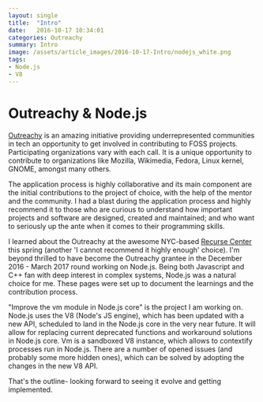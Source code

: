 ```yaml
---
layout: single
title:  "Intro"
date:   2016-10-17 10:34:01
categories: Outreachy
summary: Intro
image: /assets/article_images/2016-10-17-Intro/nodejs_white.png
tags:
- Node.js
- V8
---
```


# Outreachy & Node.js
[Outreachy](https://wiki.gnome.org/Outreachy) is an amazing initiative
providing underrepresented communities in tech an opportunity
to get involved in contributing to FOSS projects. Participating organizations
vary with each call. It is a unique opportunity to contribute to organizations like Mozilla,
Wikimedia, Fedora, Linux kernel, GNOME, amongst many others.

The application process is highly collaborative and its main component are
the initial contributions to the project of choice, with the help of the mentor
and the community. I had a blast during the application process and
highly recommend it to those who are curious to understand how important projects
and software are designed, created and maintained; and who want to seriously up
the ante when it comes to their programming skills.

I learned about the Outreachy at the awesome NYC-based [Recurse Center](https://www.recurse.com/) this spring (another 'I cannot recommend it
highly enough' choice). I'm beyond thrilled to have become the Outreachy grantee in the December 2016 - March 2017 round working on Node.js. Being both Javascript and C++ fan
with deep interest in complex systems, Node.js was a natural choice for me.
These pages were set up to document the learnings and the contribution process.

"Improve the vm module in Node.js core" is the project I am working on.
Node.js uses the V8 (Node's JS engine), which has been updated with a new API,
scheduled to land in the Node.js core in the very near future. It will allow for replacing
current deprecated functions and workaround solutions in Node.js core.
Vm is a sandboxed V8 instance, which allows to contextify processes run in Node.js.
There are a number of opened issues (and probably some more hidden ones),
which can be solved by adopting the changes in the new V8 API.

That's the outline- looking forward to seeing it evolve and getting implemented.
